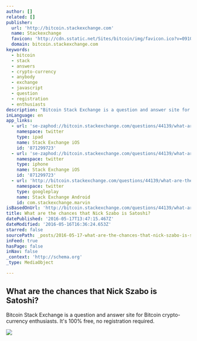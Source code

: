 ```yaml
---
author: []
related: []
publisher:
  url: 'http://bitcoin.stackexchange.com'
  name: Stackexchange
  favicon: 'http://cdn.sstatic.net/Sites/bitcoin/img/favicon.ico?v=0910168c5c65'
  domain: bitcoin.stackexchange.com
keywords:
  - bitcoin
  - stack
  - answers
  - crypto-currency
  - anybody
  - exchange
  - javascript
  - question
  - registration
  - enthusiasts
description: "Bitcoin Stack Exchange is a question and answer site for Bitcoin crypto-currency enthusiasts. It's 100% free, no registration required."
inLanguage: en
app_links:
  - url: 'se-zaphod://bitcoin.stackexchange.com/questions/44139/what-are-the-chances-that-nick-szabo-is-satoshi'
    namespace: twitter
    type: ipad
    name: Stack Exchange iOS
    id: '871299723'
  - url: 'se-zaphod://bitcoin.stackexchange.com/questions/44139/what-are-the-chances-that-nick-szabo-is-satoshi'
    namespace: twitter
    type: iphone
    name: Stack Exchange iOS
    id: '871299723'
  - url: 'http://bitcoin.stackexchange.com/questions/44139/what-are-the-chances-that-nick-szabo-is-satoshi'
    namespace: twitter
    type: googleplay
    name: Stack Exchange Android
    id: com.stackexchange.marvin
isBasedOnUrl: 'http://bitcoin.stackexchange.com/questions/44139/what-are-the-chances-that-nick-szabo-is-satoshi'
title: What are the chances that Nick Szabo is Satoshi?
datePublished: '2016-05-17T13:47:15.467Z'
dateModified: '2016-05-16T16:36:24.653Z'
starred: false
sourcePath: _posts/2016-05-17-what-are-the-chances-that-nick-szabo-is-satoshi.md
inFeed: true
hasPage: false
inNav: false
_context: 'http://schema.org'
_type: MediaObject

---
```

<article style=""><h1>What are the chances that Nick Szabo is Satoshi?</h1><p>Bitcoin Stack Exchange is a question and answer site for Bitcoin crypto-currency enthusiasts. It's 100% free, no registration required.</p><img src="http://cdn.sstatic.net/Sites/bitcoin/img/apple-touch-icon.png?v=a43e5a337e6b&amp;a" /></article>